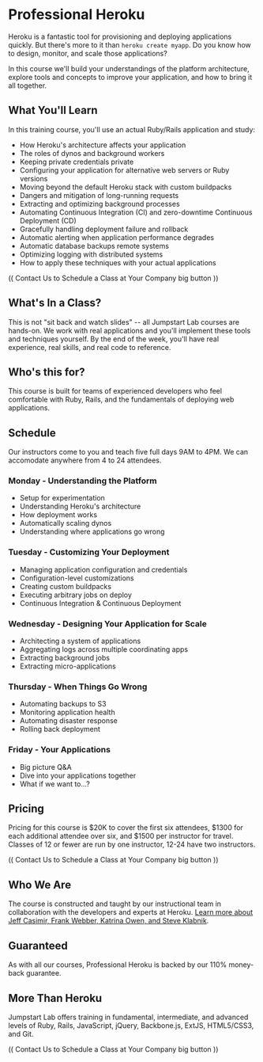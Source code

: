 # Professional Heroku

Heroku is a fantastic tool for provisioning and deploying applications quickly. But there's more to it than `heroku create myapp`. Do you know how to design, monitor, and scale those applications?

In this course we'll build your understandings of the platform architecture, explore tools and concepts to improve your application, and how to bring it all together.

## What You'll Learn

In this training course, you'll use an actual Ruby/Rails application and study:

* How Heroku's architecture affects your application
* The roles of dynos and background workers
* Keeping private credentials private
* Configuring your application for alternative web servers or Ruby versions
* Moving beyond the default Heroku stack with custom buildpacks
* Dangers and mitigation of long-running requests
* Extracting and optimizing background processes
* Automating Continuous Integration (CI) and zero-downtime Continuous Deployment (CD)
* Gracefully handling deployment failure and rollback
* Automatic alerting when application performance degrades
* Automatic database backups remote systems
* Optimizing logging with distributed systems
* How to apply these techniques with your actual applications

(( Contact Us to Schedule a Class at Your Company big button ))

## What's In a Class?

This is not "sit back and watch slides" -- all Jumpstart Lab courses are hands-on. We work with real applications and you'll implement these tools and techniques yourself. By the end of the week, you'll have real experience, real skills, and real code to reference.

## Who's this for?

This course is built for teams of experienced developers who feel comfortable with Ruby, Rails, and the fundamentals of deploying web applications.

## Schedule

Our instructors come to you and teach five full days 9AM to 4PM. We can accomodate anywhere from 4 to 24 attendees.

### Monday - Understanding the Platform

* Setup for experimentation
* Understanding Heroku's architecture
* How deployment works
* Automatically scaling dynos
* Understanding where applications go wrong

### Tuesday - Customizing Your Deployment

* Managing application configuration and credentials
* Configuration-level customizations
* Creating custom buildpacks
* Executing arbitrary jobs on deploy
* Continuous Integration & Continuous Deployment

### Wednesday - Designing Your Application for Scale

* Architecting a system of applications
* Aggregating logs across multiple coordinating apps
* Extracting background jobs
* Extracting micro-applications

### Thursday - When Things Go Wrong

* Automating backups to S3
* Monitoring application health
* Automating disaster response
* Rolling back deployment

### Friday - Your Applications

* Big picture Q&A
* Dive into your applications together
* What if we want to...?

## Pricing

Pricing for this course is $20K to cover the first six attendees, $1300 for each additional attendee over six, and $1500 per instructor for travel. Classes of 12 or fewer are run by one instructor, 12-24 have two instructors.

(( Contact Us to Schedule a Class at Your Company big button ))

## Who We Are

The course is constructed and taught by our instructional team in collaboration with the developers and experts at Heroku. [Learn more about Jeff Casimir, Frank Webber, Katrina Owen, and Steve Klabnik](/team).

## Guaranteed

As with all our courses, Professional Heroku is backed by our 110% money-back guarantee.

## More Than Heroku

Jumpstart Lab offers training in fundamental, intermediate, and advanced levels of Ruby, Rails, JavaScript, jQuery, Backbone.js, ExtJS, HTML5/CSS3, and Git. 

(( Contact Us to Schedule a Class at Your Company big button ))